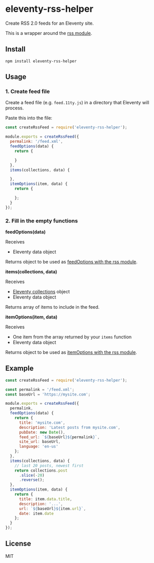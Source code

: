 # eleventy-rss-helper

Create RSS 2.0 feeds for an Eleventy site.

This is a wrapper around the [rss module](https://github.com/dylang/node-rss).

## Install

`npm install eleventy-rss-helper`

## Usage

### 1. Create feed file

Create a feed file (e.g. `feed.11ty.js`) in a directory that Eleventy will process.

Paste this into the file:

```js
const createRssFeed = require('eleventy-rss-helper');

module.exports = createRssFeed({
  permalink: '/feed.xml',
  feedOptions(data) {
    return {

    }
  },
  items(collections, data) {

  },
  itemOptions(item, data) {
    return {

    };
  }
});
```

### 2. Fill in the empty functions

**feedOptions(data)**

Receives

- Eleventy data object

Returns object to be used as [feedOptions with the rss module](https://github.com/dylang/node-rss#feedoptions).

**items(collections, data)**

Receives

- [Eleventy collections](https://www.11ty.io/docs/collections/) object
- Eleventy data object

Returns array of items to include in the feed.

**itemOptions(item, data)**

Receives

- One item from the array returned by your `items` function
- Eleventy data object

Returns object to be used as [itemOptions with the rss module](https://github.com/dylang/node-rss#itemoptions).

## Example

```js
const createRssFeed = require('eleventy-rss-helper');

const permalink = '/feed.xml';
const baseUrl = 'https://mysite.com';

module.exports = createRssFeed({
  permalink,
  feedOptions(data) {
    return {
      title: 'mysite.com',
      description: 'Latest posts from mysite.com',
      pubDate: new Date(),
      feed_url: `${baseUrl}${permalink}`,
      site_url: baseUrl,
      language: 'en-us'
    };
  },
  items(collections, data) {
    // last 20 posts, newest first
    return collections.post
      .slice(-20)
      .reverse();
  },
  itemOptions(item, data) {
    return {
      title: item.data.title,
      description: '...',
      url: `${baseUrl}${item.url}`,
      date: item.date
    };
  }
});

```

## License

MIT
